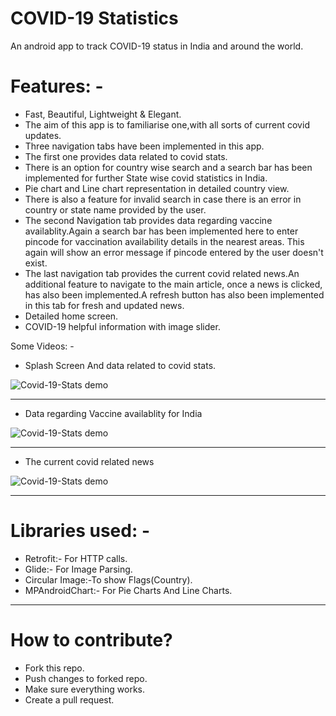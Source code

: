 # COVID-19 Statistics
An android app to track COVID-19 status in India and around the world.

# Features: -
* Fast, Beautiful, Lightweight & Elegant.
* The aim of this app is to familiarise one,with all sorts of current covid updates.
* Three navigation tabs have been implemented in this app.
* The first one provides data related to covid stats.
* There is an option for country wise search and a search bar has been implemented for further State wise covid statistics in India.
* Pie chart and Line chart representation in detailed country view.
* There is also a feature for invalid search in case there is an error in country or state name provided by the user.
* The second Navigation tab provides data regarding vaccine availablity.Again a search bar has been implemented here to enter pincode for vaccination availability details in the   nearest areas. This again will show an error message if pincode entered by the user doesn't exist.
* The last navigation tab provides the current covid related news.An additional feature to navigate to the main article, once a news is clicked, has also been implemented.A       refresh button has also been implemented in this tab for fresh and updated news.
* Detailed home screen.
* COVID-19 helpful information with image slider.

Some Videos: -

* Splash Screen And data related to covid stats.

![Covid-19-Stats demo](flash_intro[1].gif)

-----------------------------------------------------------------------------------


* Data regarding Vaccine availablity for India

![Covid-19-Stats demo](Country_Wise_Search[1].gif)

-----------------------------------------------------------------------------------

* The current covid related news

![Covid-19-Stats demo](State_Wise_Search[1].gif)


-------------------------------------------------------------------------

# Libraries used: -

* Retrofit:-  For HTTP calls.
* Glide:- For Image Parsing.
* Circular Image:-To show Flags(Country).
* MPAndroidChart:- For Pie Charts And Line Charts.

---------------------------------------------------------------------

# How to contribute?
* Fork this repo.
* Push changes to forked repo.
* Make sure everything works.
* Create a pull request.
